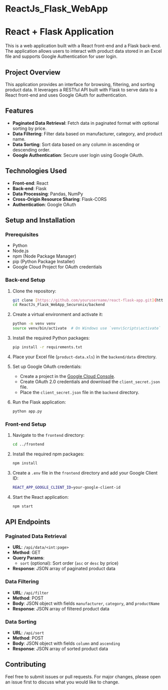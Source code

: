 # ReactJs_Flask_WebApp
# React + Flask Application

This is a web application built with a React front-end and a Flask back-end. The application allows users to interact with product data stored in an Excel file and supports Google Authentication for user login.

## Project Overview

This application provides an interface for browsing, filtering, and sorting product data. It leverages a RESTful API built with Flask to serve data to a React front-end and uses Google OAuth for authentication.

## Features

- **Paginated Data Retrieval**: Fetch data in paginated format with optional sorting by price.
- **Data Filtering**: Filter data based on manufacturer, category, and product name.
- **Data Sorting**: Sort data based on any column in ascending or descending order.
- **Google Authentication**: Secure user login using Google OAuth.

## Technologies Used

- **Front-end**: React
- **Back-end**: Flask
- **Data Processing**: Pandas, NumPy
- **Cross-Origin Resource Sharing**: Flask-CORS
- **Authentication**: Google OAuth

## Setup and Installation

### Prerequisites

- Python 
- Node.js
- npm (Node Package Manager)
- pip (Python Package Installer)
- Google Cloud Project for OAuth credentials

### Back-end Setup

1. Clone the repository:
    ```sh
    git clone [https://github.com/yourusername/react-flask-app.git](https://github.com/CodeAvk/ReactJs_Flask_WebApp_Securonix.git)
    cd ReactJs_Flask_WebApp_Securonix/backend
    ```

2. Create a virtual environment and activate it:
    ```sh
    python -m venv venv
    source venv/bin/activate  # On Windows use `venv\Scripts\activate`
    ```

3. Install the required Python packages:
    ```sh
    pip install -r requirements.txt
    ```

4. Place your Excel file (`product-data.xls`) in the `backend/data` directory.

5. Set up Google OAuth credentials:
    - Create a project in the [Google Cloud Console](https://console.cloud.google.com/).
    - Create OAuth 2.0 credentials and download the `client_secret.json` file.
    - Place the `client_secret.json` file in the `backend` directory.

6. Run the Flask application:
    ```sh
    python app.py
    ```

### Front-end Setup

1. Navigate to the `frontend` directory:
    ```sh
    cd ../frontend
    ```

2. Install the required npm packages:
    ```sh
    npm install
    ```

3. Create a `.env` file in the `frontend` directory and add your Google Client ID:
    ```sh
    REACT_APP_GOOGLE_CLIENT_ID=your-google-client-id
    ```

4. Start the React application:
    ```sh
    npm start
    ```





## API Endpoints

### Paginated Data Retrieval

- **URL**: `/api/data/<int:page>`
- **Method**: GET
- **Query Params**: 
  - `sort` (optional): Sort order (`asc` or `desc` by price)
- **Response**: JSON array of paginated product data

### Data Filtering

- **URL**: `/api/filter`
- **Method**: POST
- **Body**: JSON object with fields `manufacturer`, `category`, and `productName`
- **Response**: JSON array of filtered product data

### Data Sorting

- **URL**: `/api/sort`
- **Method**: POST
- **Body**: JSON object with fields `column` and `ascending`
- **Response**: JSON array of sorted product data

## Contributing

Feel free to submit issues or pull requests. For major changes, please open an issue first to discuss what you would like to change.






